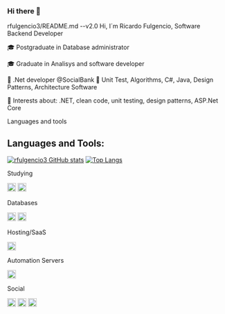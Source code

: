 ### Hi there 👋

rfulgencio3/README.md --v2.0
Hi, I´m Ricardo Fulgencio, Software Backend Developer</p>

🎓 Postgraduate in Database administrator</p>
🎓 Graduate in Analisys and software developer</p>
🏢 .Net developer @SocialBank
📘 Unit Test, Algorithms, C#, Java, Design Patterns, Architecture Software</p>
🤔 Interests about: .NET, clean code, unit testing, design patterns, ASP.Net Core

Languages and tools</p>
## Languages and Tools:
[![rfulgencio3 GitHub stats](https://github-readme-stats.vercel.app/api?username=rfulgencio3)](https://github.com/hellenmas/github-readme-stats)
[![Top Langs](https://github-readme-stats.vercel.app/api/top-langs/?username=rfulgencio3&layout=compact)](https://github.com/rfulgencio3/github-readme-stats)


Studying</p>
<code><img height="20" src="https://img.shields.io/badge/Java-ED8B00?style=for-the-badge&logo=java&logoColor=white"></code> 
<code><img height="20" src="https://img.shields.io/badge/go-%2300ADD8.svg?style=for-the-badge&logo=go&logoColor=white"></code>

Databases</p>
<code><img height="20" src="https://img.shields.io/badge/postgres-%23316192.svg?style=for-the-badge&logo=postgresql&logoColor=white"></code>
<code><img height="20" src="https://img.shields.io/badge/MySQL-00000F?style=for-the-badge&logo=mysql&logoColor=white"></code>

Hosting/SaaS</p>
<code><img height="20" src="https://img.shields.io/badge/azure-%230072C6.svg?style=for-the-badge&logo=azure-devops&logoColor=white"></code>

Automation Servers</p>
<code><img height="20" src="https://img.shields.io/badge/jenkins-%232C5263.svg?style=for-the-badge&logo=jenkins&logoColor=white"></code>

Social</p>
<code><img height="20" src="https://img.shields.io/badge/-LinkedIn-blue?style=flat-square&logo=Linkedin&logoColor=white&link=https://www.linkedin.com/in/ricardofulgencio/]( https://www.linkedin.com/in/ricardofulgencio/"></code>
<code><img height="20" src="https://img.shields.io/badge/rfulgencio3-%23E4405F.svg?style=for-the-badge&logo=Instagram&logoColor=white"></code>
<code><img height="20" src="https://img.shields.io/badge/ricardo.fulgencio-%2300AFF0.svg?style=for-the-badge&logo=Skype&logoColor=white"></code>


